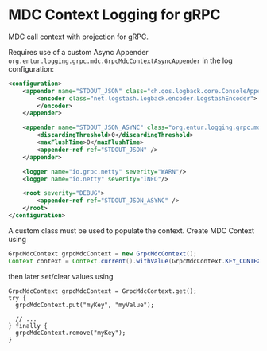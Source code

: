 # MDC Context Logging for gRPC
MDC call context with projection for gRPC.

Requires use of a custom Async Appender `org.entur.logging.grpc.mdc.GrpcMdcContextAsyncAppender` in the log configuration:

```xml
<configuration>
    <appender name="STDOUT_JSON" class="ch.qos.logback.core.ConsoleAppender">
		<encoder class="net.logstash.logback.encoder.LogstashEncoder">
		</encoder>
    </appender>

	<appender name="STDOUT_JSON_ASYNC" class="org.entur.logging.grpc.mdc.GrpcMdcContextAsyncAppender">
		<discardingThreshold>0</discardingThreshold>
		<maxFlushTime>0</maxFlushTime>
		<appender-ref ref="STDOUT_JSON" />
	</appender>

	<logger name="io.grpc.netty" severity="WARN"/>
	<logger name="io.netty" severity="INFO"/>

	<root severity="DEBUG">
		<appender-ref ref="STDOUT_JSON_ASYNC" />
	</root>
</configuration>
```

A custom class must be used to populate the context. Create MDC Context using

```java
GrpcMdcContext grpcMdcContext = new GrpcMdcContext();
Context context = Context.current().withValue(GrpcMdcContext.KEY_CONTEXT, grpcMdcContext);
```

then later set/clear values using

```
GrpcMdcContext grpcMdcContext = GrpcMdcContext.get();
try {
  grpcMdcContext.put("myKey", "myValue");
    
  // ...
} finally {
  grpcMdcContext.remove("myKey");
}
```


